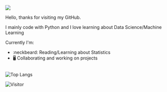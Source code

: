 ![](https://riverofcountry.files.wordpress.com/2014/12/trineo-de-papa-noel.gif)

Hello, thanks for visiting my GitHub.

I mainly code with Python and I love learning about Data Science/Machine Learning

Currently I'm:
* :neckbeard: Reading/Learning about Statistics
* 🖥️ Collaborating and working on projects

##

![Top Langs](https://github-readme-stats.vercel.app/api/top-langs/?username=laxmena&layout=compact)

![Visitor](https://visitor-badge.laobi.icu/badge?page_id=username.repoName)

<!--
**kwilson-tech/kwilson-tech** is a ✨ _special_ ✨ repository because its `README.md` (this file) appears on your GitHub profile.

Here are some ideas to get you started:

- 🔭 I’m currently working on ...
- 🌱 I’m currently learning ...
- 👯 I’m looking to collaborate on ...
- 🤔 I’m looking for help with ...
- 💬 Ask me about ...
- 📫 How to reach me: ...
- 😄 Pronouns: ...
- ⚡ Fun fact: ...
-->
